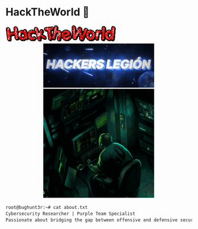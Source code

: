 # HackTheWorld 🚀
<div align="left">
  <img src="https://github.com/NULLxDEF/NULLxDEF/blob/main/icon/hacktheworld.gif" alt="HackTheWorld" width="300" />  
</div>

<div align="center">  
  <img src="https://github.com/NULLxDEF/NULLxDEF/blob/main/icon/hackers-legion.gif" alt="Hacker Legion" width="300" />
  <img src="https://github.com/NULLxDEF/NULLxDEF/blob/main/icon/hacker-computer.gif" alt="Hacker Computer" width="300" />
</div>

```bash
root@bughunt3r:~# cat about.txt
Cybersecurity Researcher | Purple Team Specialist
Passionate about bridging the gap between offensive and defensive security.
